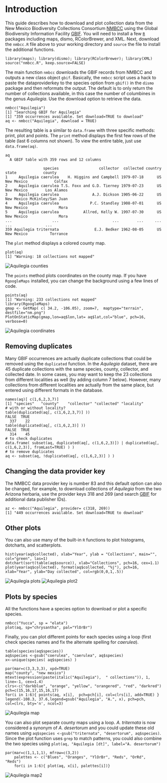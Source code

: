 # Introduction

This guide describes how to download and plot collection data from the New Mexico Biodiversity Collections Consortium [NMBCC](http://nmbiodiversity.org/) using the Global Biodiversity Information Facility [GBIF](http://data.gbif.org).  You will need to install a few [`R`](http://cran.r-project.org) packages including maps, dismo, RColorBrewer, and XML.  Next, download the `nmbcc.R` file above to your working directory and `source` the file to install the additional functions.

	library(maps); library(dismo); library(RColorBrewer); library(XML)
	source("nmbcc.R", keep.source=FALSE)
       
The main function `nmbcc` downloads the GBIF records from NMBCC and outputs a new class object `gbif`. Basically, the `nmbcc` script uses a hack to paste the dataproviderkey to the species option from `gbif()` in the `dismo` package and then reformats the output.  The default is to only return the number of collections available, in this case the number of columbines in the genus *Aquilegia*. Use the download option to retrieve the data.

	nmbcc("Aquilegia")
	[1] "Searching GBIF for Aquilegia"
	[1] "359 occurrences available. Set download=TRUE to download"
	aq <- nmbcc("Aquilegia", download = TRUE)

The resulting table is a similar to `data.frame` with three specific methods: print, plot and points. The `print` method displays the first few rows of the table (last 6 columns not shown). To view the entire table, just use `data.frame(aq)`. 

	aq
	  A GBIF table with 359 rows and 12 columns

	                 species                  collector  collected country      state            county
	1     Aquilegia caerulea    H. Higgins and Campbell 1979-07-18      US New Mexico            Colfax
	2     Aquilegia caerulea T.S. Foxx and G.D. Tierney 1979-07-23      US New Mexico        Los Alamos
	3     Aquilegia caerulea               A.J. Dickson 1905-06-22      US New Mexico McKinley/San Juan
	4     Aquilegia caerulea              P.C. Standley 1908-07-01      US New Mexico              Mora
	5     Aquilegia caerulea           Allred, Kelly W. 1997-07-30      US New Mexico              Mora
	...                  ...                        ...        ...     ...        ...               ...
	359 Aquilegia triternata                E.J. Bedker 1962-08-05      US New Mexico          Torrance


The `plot` method displays a colored county map.  

	plot(aq)
	[1] "Warning: 18 collections not mapped"

![Aquilegia counties](/plots/aq_counties.png)


The `points` method plots coordinates on the county map. If you have `RgoogleMaps` installed, you can change the background using a few lines of code.

	points(aq)
	[1] "Warning: 233 collections not mapped"
	library(RgoogleMaps)
	gmap <- GetMap( c( 34.2, -106.05), zoom=7,  maptype="terrain", destfile="nm.png")
	PlotOnStaticMap(gmap,lon=aq$lon,lat= aq$lat,col="blue", pch=16, verbose=0)


![Aquilegia coordinates](/plots/nm2.png)


## Removing duplicates

Many GBIF occurrences are actually duplicate collections that could be removed using the `duplicated` function.  In the *Aquilegia* dataset, there are 45 duplicate collections with the same species, county, collector, and collected date.  In some cases, you may want to keep the 23 collections from different localities as well (by adding column 7 below).  However, many collections from different localities are actually from the same place, but entered using different formats in the database.


	names(aq)[ c(1,6,2,3,7)]
	[1] "species"   "county"    "collector" "collected" "locality"
	# with or without locality?
	table(duplicated(aq[, c(1,6,2,3,7)] ))
	FALSE  TRUE 
	  337    22 
	table(duplicated(aq[, c(1,6,2,3)] ))
	FALSE  TRUE 
	  314    45 
	# to check duplicates
	data.frame( subset(aq, duplicated(aq[, c(1,6,2,3)]) | duplicated(aq[, c(1,6,2,3)], fromLast=TRUE) ) )
	# to remove duplicates
	aq <- subset(aq, !duplicated(aq[, c(1,6,2,3)] ) )


## Changing the data provider key

The NMBCC data provider key is number 83 and this default option can also be changed, for example, to download collections of *Aquilegia* from the two Arizona herbaria, use the provider keys 318 and 269 (and search [GBIF](http://data.gbif.org) for additional data publisher IDs).  

	az <- nmbcc("Aquilegia", provider= c(318, 269))
	[1] "449 occurrences available. Set download=TRUE to download"

## Other plots

You can also use many of the built-in `R` functions to plot histograms, dotcharts, and scatterplots.

	hist(year(aq$collected), xlab="Year", ylab = "Collections", main="", col="green", las=1)
	dotchart(sort(table(aq$source)), xlab="Collections", pch=16, cex=1.1)
	plot(year(aq$collected), format(aq$collected, "%j"), pch=16, xlab="Year", ylab="Day collected", col=rgb(0,0,1,.5))


![Aquilegia plots](/plots/aq_plots.png)
![Aquilegia plot2](/plots/aq_plots2.png)

## Plots by species

All the functions have a species option to download or plot a specific species. 

	nmbcc("Yucca", sp = "elata")
	plot(aq, sp="chrysantha", pal="YlOrBr")


Finally, you can plot different points for each species using a loop (first check species names and fix the alternate spelling for *caerulea*).

	table(species(aq$species))
	aq$species <-gsub("coerulea", "caerulea", aq$species)
	x<-unique(species( aq$species) )
	
	par(mar=c(3,3,3,3), xpd=TRUE)
	map("county", "new mexico")
	mtext(expression(paste(italic("Aquilegia"),  " collections")), 1, line=-1, cex=1.4)
	clrs<-c("darkblue", "orange", "yellow", "orangered", "red", "darkred")
	pch=c(15,16,17,15,16,17)
	for(i in 1:6){ points(aq, x[i],  pch=pch[i], col=clrs[i], add=TRUE) }
	legend(-108.3, 37.6,legend=gsub("Aquilegia", "A.", x), pch=pch, col=clrs, bty='n', ncol=3)

![Aquilegia map](/plots/aq_sp.png)

You can also plot separate county maps using a loop.  *A. triternata* is now considered a synonym of *A. desertorum* and you could update these old names using `aq$species <-gsub("triternata", "desertorum", aq$species)`.  Since the plot function uses `grep` to match patterns, you could also combine the two species using `plot(aq, "Aquilegia [dt]", label="A. desertorum")`

	par(mar=c(1,1,1,1), mfrow=c(3,2))
        palettes <- c("Blues", "Oranges", "YlOrBr", "Reds", "OrRd", "Reds")
        for(i in 1:6){ plot(aq, x[i], palettes[i])}

![Aquilegia map2](/plots/aq_sp2.png)





